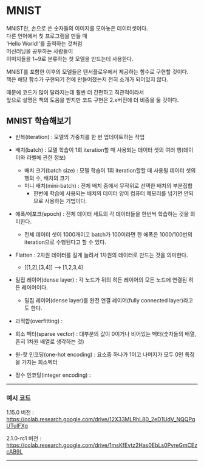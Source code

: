 # MNIST

MNIST란, 손으로 쓴 숫자들의 이미지를 모아놓은 데이터셋이다.\
다른 언어에서 첫 프로그램을 만들 때\
'Hello World!'를 출력하는 것처럼\
머신러닝을 공부하는 사람들이\
이미지들을 1~9로 분류하는 첫 모델을 만드는데 사용한다.

MNIST를 포함한 이후의 모델들은 텐서플로우에서 제공하는 함수로 구현할 것이다.\
책은 해당 함수가 구현되기 전에 만들어졌는지 전혀 소개가 되어있지 않다.

때문에 코드가 많이 달라지는데 훨씬 더 간편하고 직관적이라서\
앞으로 설명은 책의 도움을 받지만 코드 구현은 2.x버전에 더 비중을 둘 것이다.

## MNIST 학습해보기

+ 반복(iteration) : 모델의 가중치를 한 번 업데이트하는 작업
+ 배치(batch) : 모델 학습이 1회 iteration할 때 사용되는 데이터 셋의 여러 행(데이터와 라벨에 관한 정보)
  + 배치 크기(batch size) : 모델 학습이 1회 iteration할할 때 사용될 데이터 셋의 행의 수, 배치의 크기
  + 미니 배치(mini-batch) : 전체 배치 중에서 무작위로 선택한 배치의 부분집합
    + 한번에 학습에 사용되는 배치의 데이터 양이 컴퓨터 메모리를 넘기면 안되므로 사용하는 기법이다.
+ 에폭/에포크(epoch) : 전체 데이터 세트의 각 데이터들을 한번씩 학습하는 것을 의미한다.
  + 전체 데이터 셋이 1000개이고 batch가 100이라면 한 에폭은 1000/100번의 iteration으로 수행된다고 할 수 있다.
  
+ Flatten : 2차원 데이터를 길게 늘려서 1차원의 데이터로 만드는 것을 의미한다.
  + [[1,2],[3,4]] --> [1,2,3,4]
+ 밀집 레이어(dense layer) : 각 노드가 뒤의 히든 레이어의 모든 노드에 연결된 히든 레이어이다.
  + 밀집 레이어(dense layer)를 완전 연결 레이어(fully connected layer)라고도 한다.
+ 과적합(overfitting) : 

+ 희소 벡터(sparse vector) : 대부분의 값이 0이거나 비어있는 벡터(숫자들의 배열, 흔히 1차원 배열로 생각하는 것)
+ 원-핫 인코딩(one-hot encoding) : 요소중 하나가 1이고 나머지가 모두 0인 특징을 가지는 희소벡터
+ 정수 인코딩(integer encoding) : 

---
### 예시 코드

1.15.0 버전 : https://colab.research.google.com/drive/12X33MLRhL80_2eD1UdV_NQQPqUTuIFXg

2.1.0-rc1 버전 : https://colab.research.google.com/drive/1msKfEvtz2Has0EbLs0PvreGmCEzcAB9L

---
